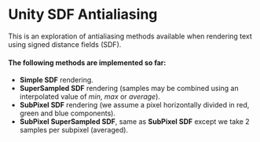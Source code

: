 # Unity SDF Antialiasing

This is an exploration of antialiasing methods available when rendering text using signed distance fields (SDF).

#### The following methods are implemented so far:
- **Simple SDF** rendering.
- **SuperSampled SDF** rendering (samples may be combined using an interpolated value of *min*, *max* or *average*).
- **SubPixel SDF** rendering (we assume a pixel horizontally divided in red, green and blue components).
- **SubPixel SuperSampled SDF**, same as **SubPixel SDF** except we take 2 samples per subpixel (averaged).
